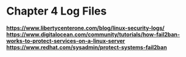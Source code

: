 # Chapter 4 Log Files
**https://www.libertycenterone.com/blog/linux-security-logs/**
**https://www.digitalocean.com/community/tutorials/how-fail2ban-works-to-protect-services-on-a-linux-server**
**https://www.redhat.com/sysadmin/protect-systems-fail2ban**
